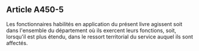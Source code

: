 Article A450-5
----
Les fonctionnaires habilités en application du présent livre agissent soit dans
l'ensemble du département où ils exercent leurs fonctions, soit, lorsqu'il est
plus étendu, dans le ressort territorial du service auquel ils sont affectés.
